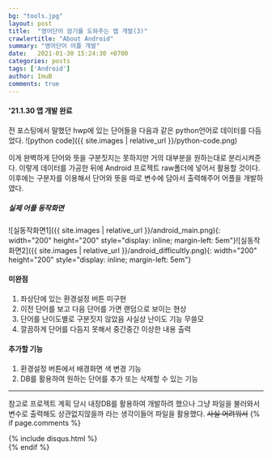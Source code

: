 ```yaml
---
bg: "tools.jpg"
layout: post
title:  "영어단어 암기를 도와주는 앱 개발(3)"
crawlertitle: "About Android"
summary: "영어단어 어플 개발"
date:   2021-01-30 15:24:30 +0700
categories: posts
tags: ['Android']
author: ImuB
comments: true
---
```


#### '21.1.30 앱 개발 완료

전 포스팅에서 말했던 hwp에 있는 단어들을 다음과 같은 python언어로 데이터를 다듬었다.
![python code]({{ site.images | relative_url }}/python-code.png)

이게 완벽하게 단어와 뜻을 구분짓지는 못하지만 거의 대부분을 원하는대로 분리시켜준다. 
이렇게 데이터를 가공한 뒤에 Android 프로젝트 raw폴더에 넣어서 활용할 것이다. 이후에는 구분자를 이용해서 단어와 뜻을 따로 변수에 담아서 출력해주어 어플을 개발하였다. 

##### 실제 어플 동작화면

![실동작화면1]({{ site.images | relative_url }}/android_main.png){: width="200" height="200" style="display: inline; margin-left: 5em"}![실동작화면2]({{ site.images | relative_url }}/android_difficultly.png){: width="200" height="200" style="display: inline; margin-left: 5em"}

#### 미완점
1. 좌상단에 있는 환경설정 버튼 미구현
2. 이전 단어를 보고 다음 단어를 가면 랜덤으로 보이는 현상
3. 단어를 난이도별로 구분짓지 않았음 사실상 난이도 기능 무쓸모
4. 깔끔하게 단어를 다듬지 못해서 중간중간 이상한 내용 출력

#### 추가할 기능
1. 환경설정 버튼에서 배경화면 색 변경 기능
2. DB를 활용하여 원하는 단어를 추가 또는 삭제할 수 있는 기능
* * * * *
참고로 프로젝트 계획 당시 내장DB를 활용하여 개발하려 했으나 그냥 파일을 불러와서 변수로 출력해도 상관없지않을까 라는 생각이들어 파일을 활용했다. ~~사실 어려워서~~
{% if page.comments %}
<div id="post-disqus" class="container">
{% include disqus.html %}
</div>
{% endif %}
